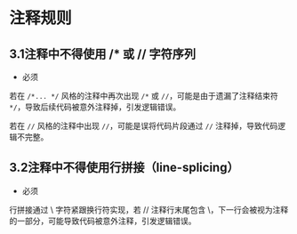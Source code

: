 # 注释规则

## 3.1注释中不得使用 /* 或 // 字符序列

- 必须

若在 `/*... */` 风格的注释中再次出现 `/*` 或 `//`，可能是由于遗漏了注释结束符`*/`，导致后续代码被意外注释掉，引发逻辑错误。

若在 `//` 风格的注释中出现 `//`，可能是误将代码片段通过 `//` 注释掉，导致代码逻辑不完整。

## 3.2注释中不得使用行拼接（line-splicing）

- 必须

行拼接通过 \ 字符紧跟换行符实现，若 // 注释行末尾包含 \，下一行会被视为注释的一部分，可能导致代码被意外注释，引发逻辑错误。
